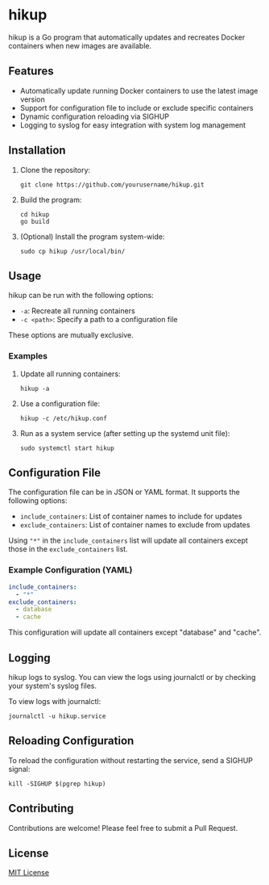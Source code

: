 # hikup

hikup is a Go program that automatically updates and recreates Docker containers when new images are available.

## Features

- Automatically update running Docker containers to use the latest image version
- Support for configuration file to include or exclude specific containers
- Dynamic configuration reloading via SIGHUP
- Logging to syslog for easy integration with system log management

## Installation

1. Clone the repository:
   ```
   git clone https://github.com/yourusername/hikup.git
   ```

2. Build the program:
   ```
   cd hikup
   go build
   ```

3. (Optional) Install the program system-wide:
   ```
   sudo cp hikup /usr/local/bin/
   ```

## Usage

hikup can be run with the following options:

- `-a`: Recreate all running containers
- `-c <path>`: Specify a path to a configuration file

These options are mutually exclusive.

### Examples

1. Update all running containers:
   ```
   hikup -a
   ```

2. Use a configuration file:
   ```
   hikup -c /etc/hikup.conf
   ```

3. Run as a system service (after setting up the systemd unit file):
   ```
   sudo systemctl start hikup
   ```

## Configuration File

The configuration file can be in JSON or YAML format. It supports the following options:

- `include_containers`: List of container names to include for updates
- `exclude_containers`: List of container names to exclude from updates

Using `"*"` in the `include_containers` list will update all containers except those in the `exclude_containers` list.

### Example Configuration (YAML)

```yaml
include_containers:
  - "*"
exclude_containers:
  - database
  - cache
```

This configuration will update all containers except "database" and "cache".

## Logging

hikup logs to syslog. You can view the logs using journalctl or by checking your system's syslog files.

To view logs with journalctl:

```
journalctl -u hikup.service
```

## Reloading Configuration

To reload the configuration without restarting the service, send a SIGHUP signal:

```
kill -SIGHUP $(pgrep hikup)
```

## Contributing

Contributions are welcome! Please feel free to submit a Pull Request.

## License

[MIT License](LICENSE)
